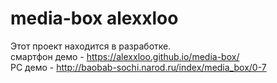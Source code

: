 # media-box alexxloo
Этот проект находится в разработке.
<br>
смартфон демо - https://alexxloo.github.io/media-box/
<br>
PC демо - http://baobab-sochi.narod.ru/index/media_box/0-7
